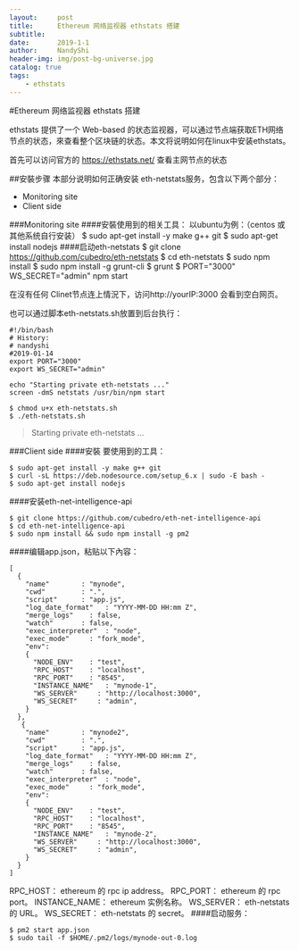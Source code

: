```yaml
---
layout:     post
title:      Ethereum 网络监视器 ethstats 搭建
subtitle:   
date:       2019-1-1
author:     NandyShi
header-img: img/post-bg-universe.jpg
catalog: true
tags:
    - ethstats
---
```



#Ethereum 网络监视器 ethstats 搭建

ethstats 提供了一个 Web-based 的状态监视器，可以通过节点端获取ETH网络节点的状态，來查看整个区块链的状态。本文将说明如何在linux中安装ethstats。

首先可以访问官方的 https://ethstats.net/ 查看主网节点的状态

##安裝步骤
本部分说明如何正确安装 eth-netstats服务，包含以下两个部分：

- Monitoring site
- Client side


###Monitoring site
####安裝使用到的相关工具：
以ubuntu为例：（centos 或其他系统自行安装）
$ sudo apt-get install -y make g++ git
$ sudo apt-get install nodejs
####启动eth-netstats
$ git clone https://github.com/cubedro/eth-netstats
$ cd eth-netstats
$ sudo npm install
$ sudo npm install -g grunt-cli
$ grunt
$ PORT="3000" WS_SECRET="admin" npm start

在沒有任何 Clinet节点连上情況下，访问http://yourIP:3000 会看到空白网页。

也可以通过脚本eth-netstats.sh放置到后台执行：
```
#!/bin/bash
# History:
# nandyshi
#2019-01-14
export PORT="3000"
export WS_SECRET="admin"

echo "Starting private eth-netstats ..."
screen -dmS netstats /usr/bin/npm start

$ chmod u+x eth-netstats.sh
$ ./eth-netstats.sh
```
>Starting private eth-netstats ...


###Client side
####安裝 要使用到的工具：
```
$ sudo apt-get install -y make g++ git
$ curl -sL https://deb.nodesource.com/setup_6.x | sudo -E bash -
$ sudo apt-get install nodejs
```
####安装eth-net-intelligence-api
```
$ git clone https://github.com/cubedro/eth-net-intelligence-api
$ cd eth-net-intelligence-api
$ sudo npm install && sudo npm install -g pm2
```

####编辑app.json，粘贴以下內容：
```
[
  {
    "name"        : "mynode",
    "cwd"         : ".",
    "script"      : "app.js",
    "log_date_format"   : "YYYY-MM-DD HH:mm Z",
    "merge_logs"    : false,
    "watch"       : false,
    "exec_interpreter"  : "node",
    "exec_mode"     : "fork_mode",
    "env":
    {
      "NODE_ENV"    : "test",
      "RPC_HOST"    : "localhost",
      "RPC_PORT"    : "8545",
      "INSTANCE_NAME"   : "mynode-1",
      "WS_SERVER"     : "http://localhost:3000",
      "WS_SECRET"     : "admin",
    }
  },
   {
    "name"        : "mynode2",
    "cwd"         : ".",
    "script"      : "app.js",
    "log_date_format"   : "YYYY-MM-DD HH:mm Z",
    "merge_logs"    : false,
    "watch"       : false,
    "exec_interpreter"  : "node",
    "exec_mode"     : "fork_mode",
    "env":
    {
      "NODE_ENV"    : "test",
      "RPC_HOST"    : "localhost",
      "RPC_PORT"    : "8545",
      "INSTANCE_NAME"   : "mynode-2",
      "WS_SERVER"     : "http://localhost:3000",
      "WS_SECRET"     : "admin",
    }
  }
]
```
RPC_HOST： ethereum 的 rpc ip address。
RPC_PORT： ethereum 的 rpc port。
INSTANCE_NAME： ethereum 实例名称。
WS_SERVER： eth-netstats 的 URL。
WS_SECRET： eth-netstats 的 secret。
####启动服务：
```
$ pm2 start app.json
$ sudo tail -f $HOME/.pm2/logs/mynode-out-0.log
```
